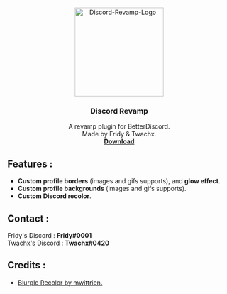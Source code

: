 <br />
<p align="center">
  <a href="https://github.com/FridyGruder/Discord-Revamp">
    <a href="https://ibb.co/5k5mzh1"><img src="https://i.ibb.co/gdDNXZr/Discord-Revamp-Logo.png" alt="Discord-Revamp-Logo" border="0" width="200" height="200"></a>
  </a>

  <h3 align="center">Discord Revamp</h3>

  <p align="center">
    A revamp plugin for BetterDiscord.
    <br />
    Made by Fridy & Twachx.
    <br />
    <a href="https://github.com/Metalloriff/BetterDiscordPlugins/blob/master/DetailedServerTooltips.plugin.js"><strong>Download</strong></a>
    <br />
  </p>
</p>

## Features :

* <b>Custom profile borders</b> (images and gifs supports), and <b>glow effect</b>.
* <b>Custom profile backgrounds</b> (images and gifs supports).
* <b>Custom Discord recolor</b>.

## Contact :

Fridy's Discord : <b>Fridy#0001</b>
<br />
Twachx's Discord : <b>Twachx#0420</b>

## Credits :

* <a href="https://github.com/mwittrien/BetterDiscordAddons/tree/master/Themes/BlurpleRecolor/">Blurple Recolor by mwittrien.</a>

